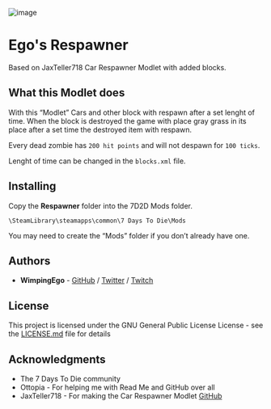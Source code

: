![image](https://i.imgur.com/Xnn0x02.png)

# Ego's Respawner

Based on JaxTeller718 Car Respawner Modlet with added blocks.

## What this Modlet does

With this “Modlet” Cars and other block with respawn after a set lenght of time. When the block is destroyed the game with place gray grass in its place after a set time the destroyed item with respawn.

Every dead zombie has ```200 hit points``` and will not despawn for ```100 ticks```.

Lenght of time can be changed in the ```blocks.xml``` file.

## Installing

Copy the **Respawner** folder into the 7D2D Mods folder.

```
\SteamLibrary\steamapps\common\7 Days To Die\Mods
```

You may need to create the “Mods” folder if you don’t already have one.

## Authors

* **WimpingEgo** - [GitHub](https://github.com/wimpingego) / [Twitter](https://twitter.com/wimpingego) / [Twitch](https://twitch.tv/wimpingego)

## License

This project is licensed under the GNU General Public License License - see the [LICENSE.md](https://github.com/Wimpingego/7-Days-To-Die/blob/master/LICENSE) file for details

## Acknowledgments

* The 7 Days To Die community
* Ottopia - For helping me with Read Me and GitHub over all
* JaxTeller718 - For making the Car Respawner Modlet [GitHub](https://github.com/JaxTeller718/JaxModletsA182B5)
